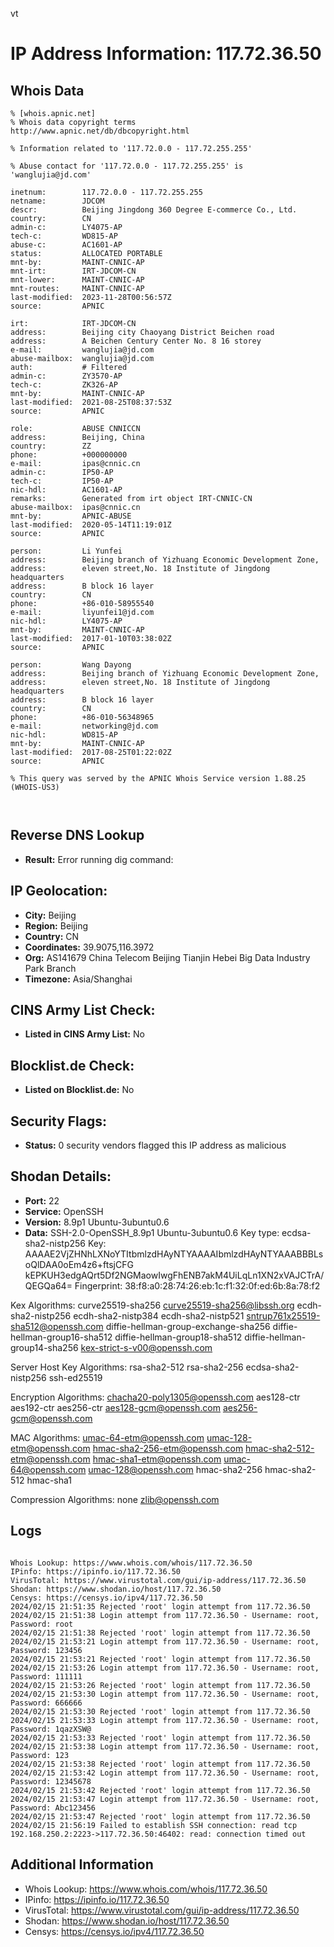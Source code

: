 vt
# IP Address Information: 117.72.36.50

## Whois Data
```
% [whois.apnic.net]
% Whois data copyright terms    http://www.apnic.net/db/dbcopyright.html

% Information related to '117.72.0.0 - 117.72.255.255'

% Abuse contact for '117.72.0.0 - 117.72.255.255' is 'wanglujia@jd.com'

inetnum:        117.72.0.0 - 117.72.255.255
netname:        JDCOM
descr:          Beijing Jingdong 360 Degree E-commerce Co., Ltd.
country:        CN
admin-c:        LY4075-AP
tech-c:         WD815-AP
abuse-c:        AC1601-AP
status:         ALLOCATED PORTABLE
mnt-by:         MAINT-CNNIC-AP
mnt-irt:        IRT-JDCOM-CN
mnt-lower:      MAINT-CNNIC-AP
mnt-routes:     MAINT-CNNIC-AP
last-modified:  2023-11-28T00:56:57Z
source:         APNIC

irt:            IRT-JDCOM-CN
address:        Beijing city Chaoyang District Beichen road
address:        A Beichen Century Center No. 8 16 storey
e-mail:         wanglujia@jd.com
abuse-mailbox:  wanglujia@jd.com
auth:           # Filtered
admin-c:        ZY3570-AP
tech-c:         ZK326-AP
mnt-by:         MAINT-CNNIC-AP
last-modified:  2021-08-25T08:37:53Z
source:         APNIC

role:           ABUSE CNNICCN
address:        Beijing, China
country:        ZZ
phone:          +000000000
e-mail:         ipas@cnnic.cn
admin-c:        IP50-AP
tech-c:         IP50-AP
nic-hdl:        AC1601-AP
remarks:        Generated from irt object IRT-CNNIC-CN
abuse-mailbox:  ipas@cnnic.cn
mnt-by:         APNIC-ABUSE
last-modified:  2020-05-14T11:19:01Z
source:         APNIC

person:         Li Yunfei
address:        Beijing branch of Yizhuang Economic Development Zone,
address:        eleven street,No. 18 Institute of Jingdong headquarters
address:        B block 16 layer
country:        CN
phone:          +86-010-58955540
e-mail:         liyunfei1@jd.com
nic-hdl:        LY4075-AP
mnt-by:         MAINT-CNNIC-AP
last-modified:  2017-01-10T03:38:02Z
source:         APNIC

person:         Wang Dayong
address:        Beijing branch of Yizhuang Economic Development Zone,
address:        eleven street,No. 18 Institute of Jingdong headquarters
address:        B block 16 layer
country:        CN
phone:          +86-010-56348965
e-mail:         networking@jd.com
nic-hdl:        WD815-AP
mnt-by:         MAINT-CNNIC-AP
last-modified:  2017-08-25T01:22:02Z
source:         APNIC

% This query was served by the APNIC Whois Service version 1.88.25 (WHOIS-US3)



```
## Reverse DNS Lookup
- **Result:** Error running dig command: 

## IP Geolocation:
- **City:** Beijing
- **Region:** Beijing
- **Country:** CN
- **Coordinates:** 39.9075,116.3972
- **Org:** AS141679 China Telecom Beijing Tianjin Hebei Big Data Industry Park Branch
- **Timezone:** Asia/Shanghai

## CINS Army List Check:
- **Listed in CINS Army List:** 
No

## Blocklist.de Check:
- **Listed on Blocklist.de:** 
No

## Security Flags:
- **Status:** 0 security vendors flagged this IP address as malicious

## Shodan Details:
- **Port:** 22
- **Service:** OpenSSH
- **Version:** 8.9p1 Ubuntu-3ubuntu0.6
- **Data:** SSH-2.0-OpenSSH_8.9p1 Ubuntu-3ubuntu0.6
Key type: ecdsa-sha2-nistp256
Key: AAAAE2VjZHNhLXNoYTItbmlzdHAyNTYAAAAIbmlzdHAyNTYAAABBBLsoQlDAA0oEm4z6+ftsjCFG
kEPKUH3edgAQrt5Df2NGMaowIwgFhENB7akM4UiLqLn1XN2xVAJCTrA/QEGQa64=
Fingerprint: 38:f8:a0:28:74:26:eb:1c:f1:32:0f:ed:6b:8a:78:f2

Kex Algorithms:
	curve25519-sha256
	curve25519-sha256@libssh.org
	ecdh-sha2-nistp256
	ecdh-sha2-nistp384
	ecdh-sha2-nistp521
	sntrup761x25519-sha512@openssh.com
	diffie-hellman-group-exchange-sha256
	diffie-hellman-group16-sha512
	diffie-hellman-group18-sha512
	diffie-hellman-group14-sha256
	kex-strict-s-v00@openssh.com

Server Host Key Algorithms:
	rsa-sha2-512
	rsa-sha2-256
	ecdsa-sha2-nistp256
	ssh-ed25519

Encryption Algorithms:
	chacha20-poly1305@openssh.com
	aes128-ctr
	aes192-ctr
	aes256-ctr
	aes128-gcm@openssh.com
	aes256-gcm@openssh.com

MAC Algorithms:
	umac-64-etm@openssh.com
	umac-128-etm@openssh.com
	hmac-sha2-256-etm@openssh.com
	hmac-sha2-512-etm@openssh.com
	hmac-sha1-etm@openssh.com
	umac-64@openssh.com
	umac-128@openssh.com
	hmac-sha2-256
	hmac-sha2-512
	hmac-sha1

Compression Algorithms:
	none
	zlib@openssh.com


## Logs
```

Whois Lookup: https://www.whois.com/whois/117.72.36.50
IPinfo: https://ipinfo.io/117.72.36.50
VirusTotal: https://www.virustotal.com/gui/ip-address/117.72.36.50
Shodan: https://www.shodan.io/host/117.72.36.50
Censys: https://censys.io/ipv4/117.72.36.50
2024/02/15 21:51:35 Rejected 'root' login attempt from 117.72.36.50
2024/02/15 21:51:38 Login attempt from 117.72.36.50 - Username: root, Password: root
2024/02/15 21:51:38 Rejected 'root' login attempt from 117.72.36.50
2024/02/15 21:53:21 Login attempt from 117.72.36.50 - Username: root, Password: 123456
2024/02/15 21:53:21 Rejected 'root' login attempt from 117.72.36.50
2024/02/15 21:53:26 Login attempt from 117.72.36.50 - Username: root, Password: 111111
2024/02/15 21:53:26 Rejected 'root' login attempt from 117.72.36.50
2024/02/15 21:53:30 Login attempt from 117.72.36.50 - Username: root, Password: 666666
2024/02/15 21:53:30 Rejected 'root' login attempt from 117.72.36.50
2024/02/15 21:53:33 Login attempt from 117.72.36.50 - Username: root, Password: 1qazXSW@
2024/02/15 21:53:33 Rejected 'root' login attempt from 117.72.36.50
2024/02/15 21:53:38 Login attempt from 117.72.36.50 - Username: root, Password: 123
2024/02/15 21:53:38 Rejected 'root' login attempt from 117.72.36.50
2024/02/15 21:53:42 Login attempt from 117.72.36.50 - Username: root, Password: 12345678
2024/02/15 21:53:42 Rejected 'root' login attempt from 117.72.36.50
2024/02/15 21:53:47 Login attempt from 117.72.36.50 - Username: root, Password: Abc123456
2024/02/15 21:53:47 Rejected 'root' login attempt from 117.72.36.50
2024/02/15 21:56:19 Failed to establish SSH connection: read tcp 192.168.250.2:2223->117.72.36.50:46402: read: connection timed out

```
## Additional Information
- Whois Lookup: https://www.whois.com/whois/117.72.36.50
- IPinfo: https://ipinfo.io/117.72.36.50
- VirusTotal: https://www.virustotal.com/gui/ip-address/117.72.36.50
- Shodan: https://www.shodan.io/host/117.72.36.50
- Censys: https://censys.io/ipv4/117.72.36.50

